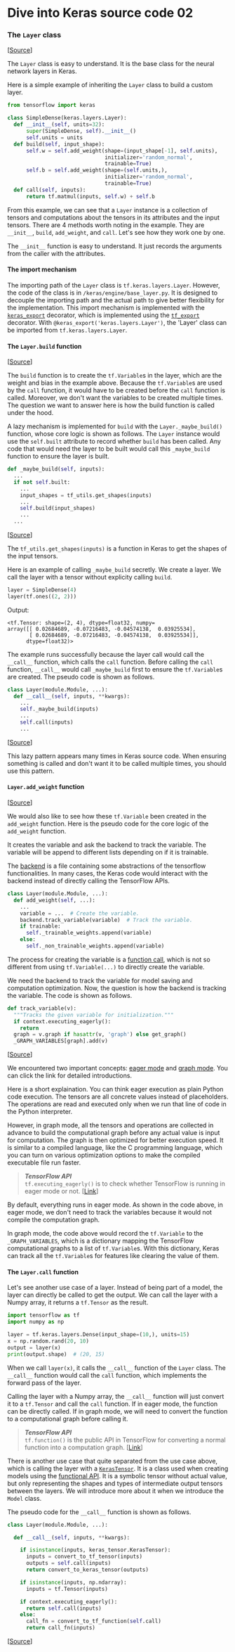 # Dive into Keras source code 02

### The `Layer` class

[[Source](https://github.com/keras-team/keras/blob/r2.6/keras/engine/base_layer.py#L84)]

The `Layer` class is easy to understand.
It is the base class for the neural network layers in Keras.

Here is a simple example of inheriting the `Layer` class to build a custom layer.

```py
from tensorflow import keras

class SimpleDense(keras.layers.Layer):
  def __init__(self, units=32):
      super(SimpleDense, self).__init__()
      self.units = units
  def build(self, input_shape):
      self.w = self.add_weight(shape=(input_shape[-1], self.units),
                               initializer='random_normal',
                               trainable=True)
      self.b = self.add_weight(shape=(self.units,),
                               initializer='random_normal',
                               trainable=True)
  def call(self, inputs):
      return tf.matmul(inputs, self.w) + self.b
```

From this example, we can see that a `Layer` instance is a collection of tensors and computations about the tensors in its attributes and the input tensors.
There are 4 methods worth noting in the example.
They are `__init__`, `build`, `add_weight`, and `call`.
Let's see how they work one by one.

The `__init__` function is easy to understand.
It just records the arguments from the caller with the attributes.

#### The import mechanism

The importing path of the `Layer` class is `tf.keras.layers.Layer`.
However, the code of the class is in `/keras/engine/base_layer.py`.
It is designed to decouple the importing path and the actual path
to give better flexibility for the implementation.
This import mechanism is implemented with the [`keras_export`](https://github.com/tensorflow/tensorflow/blob/v2.5.0/tensorflow/python/util/tf_export.py) decorator,
which is implemented using the [`tf_export`](https://github.com/tensorflow/tensorflow/blob/v2.5.0/tensorflow/python/util/tf_export.py#L409) decorator.
With `@keras_export('keras.layers.Layer')`, the 'Layer' class can be imported from `tf.keras.layers.Layer`.

#### The `Layer.build` function
[[Source](https://github.com/keras-team/keras/blob/r2.6/keras/engine/base_layer.py#L440)]

The `build` function is to create the `tf.Variable`s in the layer,
which are the weight and bias in the example above.
Because the `tf.Variable`s  are used by the `call` function,
it would have to be created before the `call` function is called.
Moreover, we don't want the variables to be created multiple times.
The question we want to answer here is how the build function is called under the hood.

A lazy mechanism is implemented for `build` with the `Layer._maybe_build()` function,
whose core logic is shown as follows.
The `Layer` instance would use the `self.built` attribute to record
whether `build` has been called.
Any code that would need the layer to be built would call this `_maybe_build` function to ensure 
the layer is built.

```py
def _maybe_build(self, inputs):
  ...
  if not self.built:
    ...
    input_shapes = tf_utils.get_shapes(inputs)
    ...
    self.build(input_shapes)
    ...
  ...
```
[[Source](https://github.com/keras-team/keras/blob/r2.6/keras/engine/base_layer.py#L440)]

The `tf_utils.get_shapes(inputs)` is a function in Keras to get the shapes of the input tensors.

Here is an example of calling `_maybe_build` secretly.
We create a layer.
We call the layer with a tensor without explicity calling `build`.

```py
layer = SimpleDense(4)
layer(tf.ones((2, 2)))
```

Output:

```
<tf.Tensor: shape=(2, 4), dtype=float32, numpy=
array([[ 0.02684689, -0.07216483, -0.04574138,  0.03925534],
       [ 0.02684689, -0.07216483, -0.04574138,  0.03925534]],
      dtype=float32)>
```

The example runs successfully
because the layer call would call the `__call__` function, which
calls the `call` function.
Before calling the `call` function, `__call__` would call `_maybe_build` first to ensure the `tf.Variable`s are created.
The pseudo code is shown as follows.

```py
class Layer(module.Module, ...):
  def __call__(self, inputs, **kwargs):
    ...
    self._maybe_build(inputs)
    ...
    self.call(inputs)
    ...
```
[[Source](https://github.com/keras-team/keras/blob/r2.6/keras/engine/base_layer.py#L1030)]

This lazy pattern appears many times in Keras source code.
When ensuring something is called and don't want it to be called multiple times,
you should use this pattern. 


#### `Layer.add_weight` function

[[Source](https://github.com/keras-team/keras/blob/r2.6/keras/engine/base_layer.py#L528)]

We would also like to see how these `tf.Variable` been created in the `add_weight` function.
Here is the pseudo code for the core logic of the `add_weight` function.

It creates the variable and ask the backend to track the variable.
The variable will be append to different lists depending on if it is trainable.

The [backend](https://github.com/keras-team/keras/blob/r2.6/keras/backend.py) is a file containing some abstractions of the tensorflow functionalities.
In many cases, the Keras code would interact with the backend instead of directly calling the TensorFlow APIs.

```py
class Layer(module.Module, ...):
  def add_weight(self, ...):
    ...
    variable = ...  # Create the variable.
    backend.track_variable(variable)  # Track the variable.
    if trainable:
      self._trainable_weights.append(variable)
    else:
      self._non_trainable_weights.append(variable)
```

The process for creating the variable is a [function call](https://github.com/keras-team/keras/blob/r2.6/keras/engine/base_layer.py#L647), which is not so different from using `tf.Variable(...)` to directly create the variable.

We need the backend to track the variable for model saving and computation optimization.
Now, the question is how the backend is tracking the variable.
The code is shown as follows.

```py
def track_variable(v):
  """Tracks the given variable for initialization."""
  if context.executing_eagerly():
    return
  graph = v.graph if hasattr(v, 'graph') else get_graph()
  _GRAPH_VARIABLES[graph].add(v)
```

[[Source](https://github.com/keras-team/keras/blob/r2.6/keras/backend.py#L1072)]

We encountered two important concepts:
[eager mode](https://www.tensorflow.org/guide/eager) and [graph mode](https://www.tensorflow.org/guide/intro_to_graphs).
You can click the link for detailed introductions.

Here is a short explaination.
You can think eager execution as plain Python code execution.
The tensors are all concrete values instead of placeholders.
The operations are read and executed only when we run that line of code in the Python interpreter.

However, in graph mode, all the tensors and operations are collected in advance to build the computational graph
before any actual value is input for computation.
The graph is then optimized for better execution speed.
It is similar to a compiled language, like the C programming language,
which you can turn on various optimization options to make the compiled executable file run faster.

> **_TensorFlow API_** <br>
`tf.executing_eagerly()` is to check whether TensorFlow is running in eager mode or not.
[[Link](https://www.tensorflow.org/api_docs/python/tf/executing_eagerly)]

By default, everything runs in eager mode.
As shown in the code above,
in eager mode, we don't need to track the variables because it would not compile the computation graph.

In graph mode, the code above would record the `tf.Variable` to the `_GRAPH_VARIABLES`,
which is a dictionary mapping the TensorFlow computational graphs to a list of `tf.Variable`s.
With this dictionary, Keras can track all the `tf.Variable`s for features like clearing the value of them.

#### The `Layer.call` function

Let's see another use case of a layer.
Instead of being part of a model,
the layer can directly be called to get the output.
We can call the layer with a Numpy array,
it returns a `tf.Tensor` as the result.

```py
import tensorflow as tf
import numpy as np

layer = tf.keras.layers.Dense(input_shape=(10,), units=15)
x = np.random.rand(20, 10)
output = layer(x)
print(output.shape)  # (20, 15)
```

When we call `layer(x)`, it calls the `__call__` function of the `Layer` class.
The `__call__` function would call the `call` function,
which implements the forward pass of the layer.

Calling the layer with a Numpy array,
the `__call__` function will just convert it to a `tf.Tensor` and call the `call` function.
If in eager mode, the function can be directly called.
If in graph mode, we will need to convert the function to a computational graph before calling it.

> **_TensorFlow API_** <br>
`tf.function()` is the public API in TensorFlow for converting a normal function into a computation graph.
[[Link](https://www.tensorflow.org/api_docs/python/tf/function)]

There is another use case that quite separated from the use case above,
which is calling the layer with a [`KerasTensor`](https://github.com/keras-team/keras/blob/r2.6/keras/engine/keras_tensor.py#L30).
It is a class used when creating models using the [functional API](https://keras.io/guides/functional_api/).
It is a symbolic tensor without actual value, but only representing the shapes and types of intermediate output tensors between the layers.
We will introduce more about it when we introduce the `Model` class.

The pseudo code for the `__call__` function is shown as follows.
```py
class Layer(module.Module, ...):

  def __call__(self, inputs, **kwargs):

    if isinstance(inputs, keras_tensor.KerasTensor):
      inputs = convert_to_tf_tensor(inputs)
      outputs = self.call(inputs)
      return convert_to_keras_tensor(outputs)

    if isinstance(inputs, np.ndarray):
      inputs = tf.Tensor(inputs)

    if context.executing_eagerly():
      return self.call(inputs)
    else:
      call_fn = convert_to_tf_function(self.call)
      return call_fn(inputs)
```
[[Source](https://github.com/keras-team/keras/blob/r2.6/keras/engine/base_layer.py#L926)]

